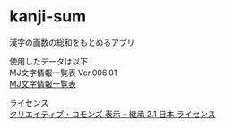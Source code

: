 # kanji-sum

漢字の画数の総和をもとめるアプリ

使用したデータは以下  
MJ文字情報一覧表 Ver.006.01  
[MJ文字情報一覧表](https://moji.or.jp/mojikiban/mjlist/)

ライセンス  
[クリエイティブ・コモンズ 表示 – 継承 2.1 日本 ライセンス](https://creativecommons.org/licenses/by-sa/2.1/jp/)